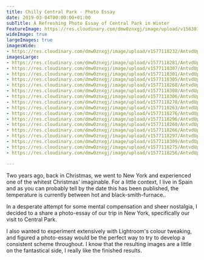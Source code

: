 ```yaml
---
title: Chilly Central Park - Photo Essay
date: 2019-03-04T00:00:00+01:00
subTitle: A Refreshing Photo Essay of Central Park in Winter
FeatureImage: https://res.cloudinary.com/dmw0znxgj/image/upload/v1563013509/horizon.jpg
wideImage: true
largeImages: true
imagesWide:
- https://res.cloudinary.com/dmw0znxgj/image/upload/v1577118232/AntvdUploads/Panoramic_o7wz9z.jpg
imagesLarge:
- https://res.cloudinary.com/dmw0znxgj/image/upload/v1577118281/AntvdUploads/walk2_ps8woe.jpg
- https://res.cloudinary.com/dmw0znxgj/image/upload/v1577118307/AntvdUploads/walk1_rlma44.jpg
- https://res.cloudinary.com/dmw0znxgj/image/upload/v1577118301/AntvdUploads/tree_kazzb2.jpg
- https://res.cloudinary.com/dmw0znxgj/image/upload/v1577118305/AntvdUploads/trafficLight_tr0quf.jpg
- https://res.cloudinary.com/dmw0znxgj/image/upload/v1577118268/AntvdUploads/Street3_l3euqq.jpg
- https://res.cloudinary.com/dmw0znxgj/image/upload/v1577118308/AntvdUploads/Street2_fwuom7.jpg
- https://res.cloudinary.com/dmw0znxgj/image/upload/v1577118306/AntvdUploads/Street1_xzhytc.jpg
- https://res.cloudinary.com/dmw0znxgj/image/upload/v1577118278/AntvdUploads/shakespeare_ky66oy.jpg
- https://res.cloudinary.com/dmw0znxgj/image/upload/v1577118263/AntvdUploads/resevour_zmp3gy.jpg
- https://res.cloudinary.com/dmw0znxgj/image/upload/v1577118276/AntvdUploads/perspective_zpxm6t.jpg
- https://res.cloudinary.com/dmw0znxgj/image/upload/v1577118296/AntvdUploads/fountain_eattb1.jpg
- https://res.cloudinary.com/dmw0znxgj/image/upload/v1577118260/AntvdUploads/emptyLake_w7rkpp.jpg
- https://res.cloudinary.com/dmw0znxgj/image/upload/v1577118266/AntvdUploads/commotion_csh1jr.jpg
- https://res.cloudinary.com/dmw0znxgj/image/upload/v1577118297/AntvdUploads/bridgeFar_zxfp7d.jpg
- https://res.cloudinary.com/dmw0znxgj/image/upload/v1577118309/AntvdUploads/bird_wtqipz.jpg
- https://res.cloudinary.com/dmw0znxgj/image/upload/v1577118275/AntvdUploads/bench_yectb6.jpg
- https://res.cloudinary.com/dmw0znxgj/image/upload/v1577118256/AntvdUploads/alice_llkrli.jpg

---
```

Two years ago, back in Christmas, we went to New York and experienced one of the whitest Christmas' imaginable. For a little context, I live in Spain and as you can probably tell by the date this has been published, the temperature is currently between hot and black-smith-furnace..

In a desperate attempt for some mental compensation and sheer nostalgia, I decided to a share a photo-essay of our trip in New York, specifically our visit to Central Park.

I also wanted to experiment extensively with Lightroom's colour tweaking, and figured a photo-essay would be the perfect way to try to develop a consistent scheme throughout. I know that the resulting images are a little on the fantastical side, I really like the finished results.